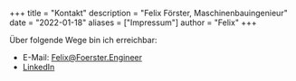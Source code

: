 +++
title = "Kontakt"
description = "Felix Förster, Maschinenbauingenieur"
date = "2022-01-18"
aliases = ["Impressum"]
author = "Felix"
+++

Über folgende Wege bin ich erreichbar:
* E-Mail: [Felix@Foerster.Engineer](mailto:Felix@Foerster.Engineer)
* [LinkedIn](https://www.linkedin.com/in/felix-f%C3%B6rster/)